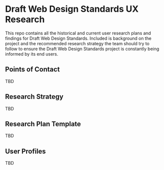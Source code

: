 Draft Web Design Standards UX Research
===================  
This repo contains all the historical and current user research plans and findings for Draft Web Design Standards. Included is background on the project and the recommended research strategy the team should try to follow to ensure the Draft Web Design Standards project is constantly being informed by its end users.

Points of Contact
---
TBD

Research Strategy
--------------  
TBD


Research Plan Template
-------------
TBD

User Profiles  
-------------  
TBD

